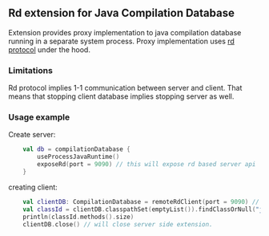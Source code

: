 ## Rd extension for Java Compilation Database

Extension provides proxy implementation to java compilation database running in a separate system process. Proxy implementation uses [rd protocol](https://github.com/JetBrains/rd) under the hood.

### Limitations

Rd protocol implies 1-1 communication between server and client. That means that stopping client database implies stopping server as well.

### Usage example

Create server:

```kotlin
    val db = compilationDatabase {
        useProcessJavaRuntime()
        exposeRd(port = 9090) // this will expose rd based server api
    }
```

creating client: 

```kotlin
    val clientDB: CompilationDatabase = remoteRdClient(port = 9090) // this will create client database
    val classId = clientDB.classpathSet(emptyList()).findClassOrNull("java.util.HashMap")
    println(classId.methods().size)
    clientDB.close() // will close server side extension.
```

